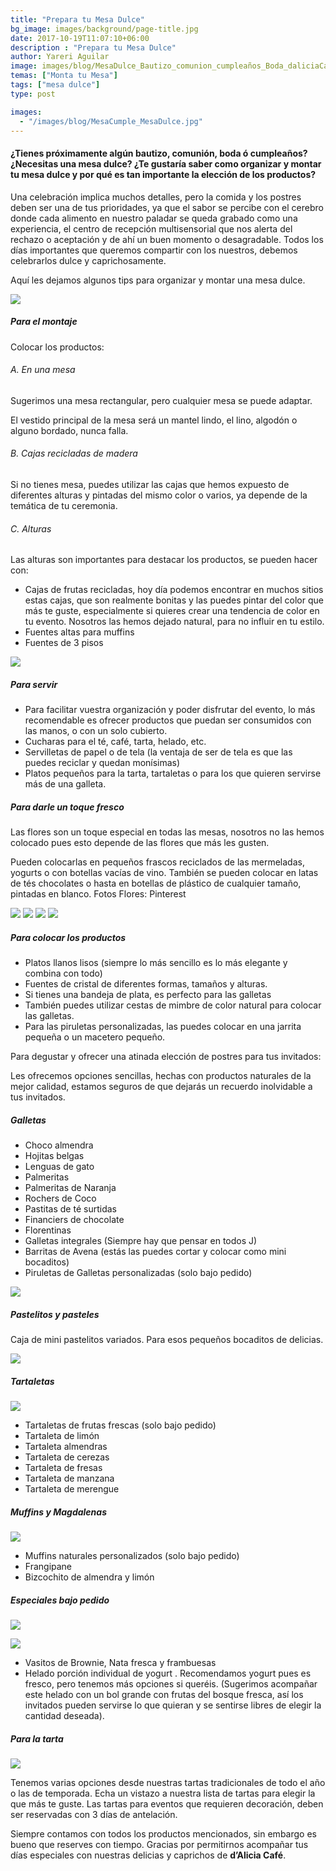 ```yaml
---
title: "Prepara tu Mesa Dulce"
bg_image: images/background/page-title.jpg
date: 2017-10-19T11:07:10+06:00
description : "Prepara tu Mesa Dulce"
author: Yareri Aguilar
image: images/blog/MesaDulce_Bautizo_comunion_cumpleaños_Boda_daliciaCafe_1.jpg
temas: ["Monta tu Mesa"]
tags: ["mesa dulce"]
type: post

images:
  - "/images/blog/MesaCumple_MesaDulce.jpg"
---
```

#### ¿Tienes próximamente algún bautizo, comunión, boda ó cumpleaños? ¿Necesitas una mesa dulce? ¿Te gustaría saber como organizar y montar tu mesa dulce y por qué es tan importante la elección de los productos?

Una celebración implica muchos detalles, pero la comida y los postres deben ser una de tus prioridades, ya que el sabor se percibe con el cerebro donde cada alimento en nuestro paladar se queda grabado como una experiencia, el centro de recepción multisensorial que nos alerta del rechazo o aceptación y de ahí un buen momento o desagradable. Todos los días importantes que queremos compartir con los nuestros, debemos celebrarlos dulce y caprichosamente.

Aquí les dejamos algunos tips para organizar y montar una mesa dulce.

![](/images/blog/MesaDulce_Bautizo_comunion_cumpleaños_Boda_daliciaCafe_5.jpg)

##### Para el montaje

Colocar los productos:

###### A. En una mesa

Sugerimos una mesa rectangular, pero cualquier mesa se puede adaptar.

El vestido principal de la mesa será un mantel lindo, el lino, algodón o alguno bordado, nunca falla.

###### B. Cajas recicladas de madera

Si no tienes mesa, puedes utilizar las cajas que hemos expuesto de diferentes alturas y pintadas del mismo color o varios, ya depende de la temática de tu ceremonia.

###### C. Alturas

Las alturas son importantes para destacar los productos, se pueden hacer con:

- Cajas de frutas recicladas, hoy día podemos encontrar en muchos sitios estas cajas, que son realmente bonitas y las puedes pintar del color que más te guste, especialmente si quieres crear una tendencia de color en tu evento. Nosotros las hemos dejado natural, para no influir en tu estilo.
- Fuentes altas para muffins
- Fuentes de 3 pisos

![](/images/blog/MesaDulce_Bautizo_comunion_cumpleaños_Boda_daliciaCafe_7.jpg)

##### Para servir

- Para facilitar vuestra organización y poder disfrutar del evento, lo más recomendable es ofrecer productos que puedan ser consumidos con las manos, o con un solo cubierto.
- Cucharas para el té, café, tarta, helado, etc.
- Servilletas de papel o de tela (la ventaja de ser de tela es que las puedes reciclar y quedan monísimas)
- Platos pequeños para la tarta, tartaletas o para los que quieren servirse más de una galleta.

##### Para darle un toque fresco

Las flores son un toque especial en todas las mesas, nosotros no las hemos colocado pues esto depende de las flores que más les gusten.

Pueden colocarlas en pequeños frascos reciclados de las mermeladas, yogurts o con botellas vacías de vino. También se pueden colocar en latas de tés chocolates o hasta en botellas de plástico de cualquier tamaño, pintadas en blanco. Fotos Flores: Pinterest

![](/images/blog/pinterest.jpg#img-third)
![](/images/blog/pinterestflores-200x300.jpg#img-third)
![](/images/blog/pinterestflores3-187x300.jpg#img-third)
![](/images/blog/pinterestflores5.jpg#img-third)

##### Para colocar los productos

- Platos llanos lisos (siempre lo más sencillo es lo más elegante y combina con todo)
- Fuentes de cristal de diferentes formas, tamaños y alturas.
- Si tienes una bandeja de plata, es perfecto para las galletas
- También puedes utilizar cestas de mimbre de color natural para colocar las galletas.
- Para las piruletas personalizadas, las puedes colocar en una jarrita pequeña o un macetero pequeño.

Para degustar y ofrecer una atinada elección de postres para tus invitados:

Les ofrecemos opciones sencillas, hechas con productos naturales de la mejor calidad, estamos seguros de que dejarás un recuerdo inolvidable a tus invitados.

##### Galletas

- Choco almendra
- Hojitas belgas
- Lenguas de gato
- Palmeritas
- Palmeritas de Naranja
- Rochers de Coco
- Pastitas de té surtidas
- Financiers de chocolate
- Florentinas
- Galletas integrales (Siempre hay que pensar en todos J)
- Barritas de Avena (estás las puedes cortar y colocar como mini bocaditos)
- Piruletas de Galletas personalizadas (solo bajo pedido)

![](/images/blog/IMG_6419.jpg)

##### Pastelitos y pasteles

Caja de mini pastelitos variados. Para esos pequeños bocaditos de delicias.

![](/images/blog/MesaDulce_Bautizo_comunion_cumple_Boda_daliciaCafe_14.jpg)

##### Tartaletas

![](/images/blog/MesaDulce_Bautizo_comunion_cumple_Boda_daliciaCafe_2.jpg)

- Tartaletas de frutas frescas (solo bajo pedido)
- Tartaleta de limón
- Tartaleta almendras
- Tartaleta de cerezas
- Tartaleta de fresas
- Tartaleta de manzana
- Tartaleta de merengue

##### Muffins y Magdalenas

![](/images/blog/MesaDulce_Bautizo_comunion_cumple_Boda_daliciaCafe_11.jpg)

- Muffins naturales personalizados (solo bajo pedido)
- Frangipane
- Bizcochito de almendra y limón

##### Especiales bajo pedido

![](/images/blog/MesaDulce_Bautizo_comunion_cumple_Boda_daliciaCafe_8.jpg)

![](/images/blog/MesaDulce_Bautizo_comunion_cumple_Boda_daliciaCafe_7.jpg)

- Vasitos de Brownie, Nata fresca y frambuesas
- Helado porción individual de yogurt . Recomendamos yogurt pues es fresco, pero tenemos más opciones si queréis. (Sugerimos acompañar este helado con un bol grande con frutas del bosque fresca, así los invitados pueden servirse lo que quieran y se sentirse libres de elegir la cantidad deseada).

##### Para la tarta

![](/images/blog/DSC9600copia.jpg)

Tenemos varias opciones desde nuestras tartas tradicionales de todo el año o las de temporada. Echa un vistazo a nuestra lista de tartas para elegir la que más te guste. Las tartas para eventos que requieren decoración, deben ser reservadas con 3 días de antelación.

Siempre contamos con todos los productos mencionados, sin embargo es bueno que reserves con tiempo. Gracias por permitirnos acompañar tus días especiales con nuestras delicias y caprichos de **d’Alicia Café**.
